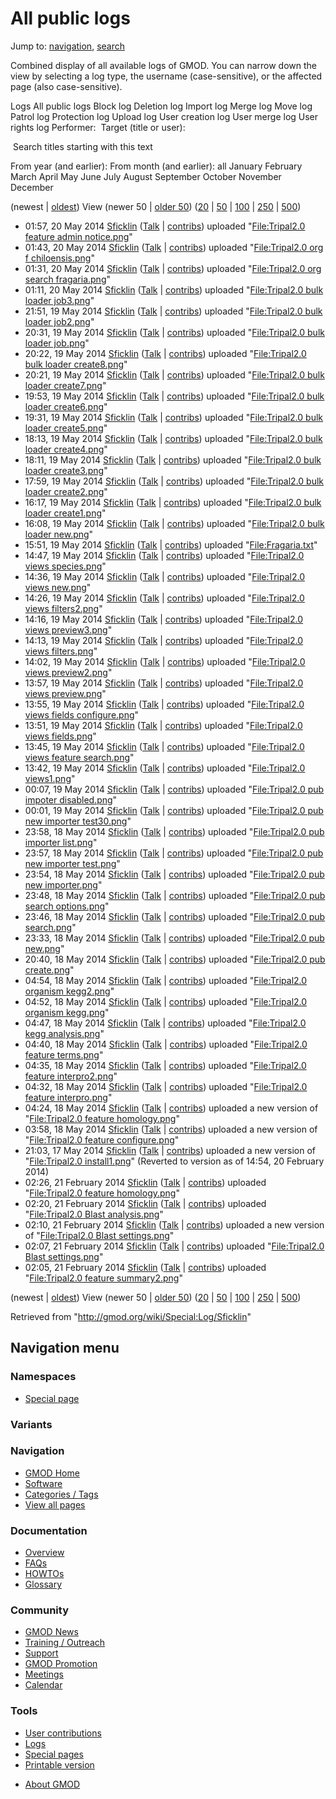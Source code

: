 <div id="mw-page-base" class="noprint">

</div>

<div id="mw-head-base" class="noprint">

</div>

<div id="content" class="mw-body" role="main">

<span id="top"></span>

<div id="mw-js-message" style="display:none;">

</div>



# <span dir="auto">All public logs</span>

<div id="bodyContent">

<div id="contentSub">

</div>

<div id="jump-to-nav" class="mw-jump">

Jump to: [navigation](#mw-navigation), [search](#p-search)

</div>

<div id="mw-content-text">

Combined display of all available logs of GMOD. You can narrow down the
view by selecting a log type, the username (case-sensitive), or the
affected page (also case-sensitive).

Logs All public logs Block log Deletion log Import log Merge log Move
log Patrol log Protection log Upload log User creation log User merge
log User rights log <span style="white-space: nowrap">Performer: </span>
<span style="white-space: nowrap">Target (title or user): </span>

 Search titles starting with this text

From year (and earlier): From month (and earlier): all January February
March April May June July August September October November December

(newest \| <a
href="/mediawiki/index.php?title=Special:Log/Sficklin&amp;dir=prev&amp;type=&amp;user=Sficklin"
class="mw-lastlink" rel="last" title="Special:Log/Sficklin">oldest</a>)
View (newer 50 \| <a
href="/mediawiki/index.php?title=Special:Log/Sficklin&amp;offset=20140221020501&amp;type=&amp;user=Sficklin"
class="mw-nextlink" rel="next" title="Special:Log/Sficklin">older 50</a>)
(<a
href="/mediawiki/index.php?title=Special:Log/Sficklin&amp;offset=&amp;limit=20&amp;type=&amp;user=Sficklin"
class="mw-numlink" title="Special:Log/Sficklin">20</a> \| <a
href="/mediawiki/index.php?title=Special:Log/Sficklin&amp;offset=&amp;limit=50&amp;type=&amp;user=Sficklin"
class="mw-numlink" title="Special:Log/Sficklin">50</a> \| <a
href="/mediawiki/index.php?title=Special:Log/Sficklin&amp;offset=&amp;limit=100&amp;type=&amp;user=Sficklin"
class="mw-numlink" title="Special:Log/Sficklin">100</a> \| <a
href="/mediawiki/index.php?title=Special:Log/Sficklin&amp;offset=&amp;limit=250&amp;type=&amp;user=Sficklin"
class="mw-numlink" title="Special:Log/Sficklin">250</a> \| <a
href="/mediawiki/index.php?title=Special:Log/Sficklin&amp;offset=&amp;limit=500&amp;type=&amp;user=Sficklin"
class="mw-numlink" title="Special:Log/Sficklin">500</a>)

- 01:57, 20 May 2014 <a href="/wiki/User:Sficklin" class="mw-userlink"
  title="User:Sficklin">Sficklin</a> <span class="mw-usertoollinks">(<a
  href="/mediawiki/index.php?title=User_talk:Sficklin&amp;action=edit&amp;redlink=1"
  class="new" title="User talk:Sficklin (page does not exist)">Talk</a>
  \|
  [contribs](/wiki/Special:Contributions/Sficklin "Special:Contributions/Sficklin"))</span>
  uploaded "[File:Tripal2.0 feature admin
  notice.png](/wiki/File:Tripal2.0_feature_admin_notice.png "File:Tripal2.0 feature admin notice.png")"
- 01:43, 20 May 2014 <a href="/wiki/User:Sficklin" class="mw-userlink"
  title="User:Sficklin">Sficklin</a> <span class="mw-usertoollinks">(<a
  href="/mediawiki/index.php?title=User_talk:Sficklin&amp;action=edit&amp;redlink=1"
  class="new" title="User talk:Sficklin (page does not exist)">Talk</a>
  \|
  [contribs](/wiki/Special:Contributions/Sficklin "Special:Contributions/Sficklin"))</span>
  uploaded "[File:Tripal2.0 org f
  chiloensis.png](/wiki/File:Tripal2.0_org_f_chiloensis.png "File:Tripal2.0 org f chiloensis.png")"
- 01:31, 20 May 2014 <a href="/wiki/User:Sficklin" class="mw-userlink"
  title="User:Sficklin">Sficklin</a> <span class="mw-usertoollinks">(<a
  href="/mediawiki/index.php?title=User_talk:Sficklin&amp;action=edit&amp;redlink=1"
  class="new" title="User talk:Sficklin (page does not exist)">Talk</a>
  \|
  [contribs](/wiki/Special:Contributions/Sficklin "Special:Contributions/Sficklin"))</span>
  uploaded "[File:Tripal2.0 org search
  fragaria.png](/wiki/File:Tripal2.0_org_search_fragaria.png "File:Tripal2.0 org search fragaria.png")"
- 01:11, 20 May 2014 <a href="/wiki/User:Sficklin" class="mw-userlink"
  title="User:Sficklin">Sficklin</a> <span class="mw-usertoollinks">(<a
  href="/mediawiki/index.php?title=User_talk:Sficklin&amp;action=edit&amp;redlink=1"
  class="new" title="User talk:Sficklin (page does not exist)">Talk</a>
  \|
  [contribs](/wiki/Special:Contributions/Sficklin "Special:Contributions/Sficklin"))</span>
  uploaded "[File:Tripal2.0 bulk loader
  job3.png](/wiki/File:Tripal2.0_bulk_loader_job3.png "File:Tripal2.0 bulk loader job3.png")"
- 21:51, 19 May 2014 <a href="/wiki/User:Sficklin" class="mw-userlink"
  title="User:Sficklin">Sficklin</a> <span class="mw-usertoollinks">(<a
  href="/mediawiki/index.php?title=User_talk:Sficklin&amp;action=edit&amp;redlink=1"
  class="new" title="User talk:Sficklin (page does not exist)">Talk</a>
  \|
  [contribs](/wiki/Special:Contributions/Sficklin "Special:Contributions/Sficklin"))</span>
  uploaded "[File:Tripal2.0 bulk loader
  job2.png](/wiki/File:Tripal2.0_bulk_loader_job2.png "File:Tripal2.0 bulk loader job2.png")"
- 20:31, 19 May 2014 <a href="/wiki/User:Sficklin" class="mw-userlink"
  title="User:Sficklin">Sficklin</a> <span class="mw-usertoollinks">(<a
  href="/mediawiki/index.php?title=User_talk:Sficklin&amp;action=edit&amp;redlink=1"
  class="new" title="User talk:Sficklin (page does not exist)">Talk</a>
  \|
  [contribs](/wiki/Special:Contributions/Sficklin "Special:Contributions/Sficklin"))</span>
  uploaded "[File:Tripal2.0 bulk loader
  job.png](/wiki/File:Tripal2.0_bulk_loader_job.png "File:Tripal2.0 bulk loader job.png")"
- 20:22, 19 May 2014 <a href="/wiki/User:Sficklin" class="mw-userlink"
  title="User:Sficklin">Sficklin</a> <span class="mw-usertoollinks">(<a
  href="/mediawiki/index.php?title=User_talk:Sficklin&amp;action=edit&amp;redlink=1"
  class="new" title="User talk:Sficklin (page does not exist)">Talk</a>
  \|
  [contribs](/wiki/Special:Contributions/Sficklin "Special:Contributions/Sficklin"))</span>
  uploaded "[File:Tripal2.0 bulk loader
  create8.png](/wiki/File:Tripal2.0_bulk_loader_create8.png "File:Tripal2.0 bulk loader create8.png")"
- 20:21, 19 May 2014 <a href="/wiki/User:Sficklin" class="mw-userlink"
  title="User:Sficklin">Sficklin</a> <span class="mw-usertoollinks">(<a
  href="/mediawiki/index.php?title=User_talk:Sficklin&amp;action=edit&amp;redlink=1"
  class="new" title="User talk:Sficklin (page does not exist)">Talk</a>
  \|
  [contribs](/wiki/Special:Contributions/Sficklin "Special:Contributions/Sficklin"))</span>
  uploaded "[File:Tripal2.0 bulk loader
  create7.png](/wiki/File:Tripal2.0_bulk_loader_create7.png "File:Tripal2.0 bulk loader create7.png")"
- 19:53, 19 May 2014 <a href="/wiki/User:Sficklin" class="mw-userlink"
  title="User:Sficklin">Sficklin</a> <span class="mw-usertoollinks">(<a
  href="/mediawiki/index.php?title=User_talk:Sficklin&amp;action=edit&amp;redlink=1"
  class="new" title="User talk:Sficklin (page does not exist)">Talk</a>
  \|
  [contribs](/wiki/Special:Contributions/Sficklin "Special:Contributions/Sficklin"))</span>
  uploaded "[File:Tripal2.0 bulk loader
  create6.png](/wiki/File:Tripal2.0_bulk_loader_create6.png "File:Tripal2.0 bulk loader create6.png")"
- 19:31, 19 May 2014 <a href="/wiki/User:Sficklin" class="mw-userlink"
  title="User:Sficklin">Sficklin</a> <span class="mw-usertoollinks">(<a
  href="/mediawiki/index.php?title=User_talk:Sficklin&amp;action=edit&amp;redlink=1"
  class="new" title="User talk:Sficklin (page does not exist)">Talk</a>
  \|
  [contribs](/wiki/Special:Contributions/Sficklin "Special:Contributions/Sficklin"))</span>
  uploaded "[File:Tripal2.0 bulk loader
  create5.png](/wiki/File:Tripal2.0_bulk_loader_create5.png "File:Tripal2.0 bulk loader create5.png")"
- 18:13, 19 May 2014 <a href="/wiki/User:Sficklin" class="mw-userlink"
  title="User:Sficklin">Sficklin</a> <span class="mw-usertoollinks">(<a
  href="/mediawiki/index.php?title=User_talk:Sficklin&amp;action=edit&amp;redlink=1"
  class="new" title="User talk:Sficklin (page does not exist)">Talk</a>
  \|
  [contribs](/wiki/Special:Contributions/Sficklin "Special:Contributions/Sficklin"))</span>
  uploaded "[File:Tripal2.0 bulk loader
  create4.png](/wiki/File:Tripal2.0_bulk_loader_create4.png "File:Tripal2.0 bulk loader create4.png")"
- 18:11, 19 May 2014 <a href="/wiki/User:Sficklin" class="mw-userlink"
  title="User:Sficklin">Sficklin</a> <span class="mw-usertoollinks">(<a
  href="/mediawiki/index.php?title=User_talk:Sficklin&amp;action=edit&amp;redlink=1"
  class="new" title="User talk:Sficklin (page does not exist)">Talk</a>
  \|
  [contribs](/wiki/Special:Contributions/Sficklin "Special:Contributions/Sficklin"))</span>
  uploaded "[File:Tripal2.0 bulk loader
  create3.png](/wiki/File:Tripal2.0_bulk_loader_create3.png "File:Tripal2.0 bulk loader create3.png")"
- 17:59, 19 May 2014 <a href="/wiki/User:Sficklin" class="mw-userlink"
  title="User:Sficklin">Sficklin</a> <span class="mw-usertoollinks">(<a
  href="/mediawiki/index.php?title=User_talk:Sficklin&amp;action=edit&amp;redlink=1"
  class="new" title="User talk:Sficklin (page does not exist)">Talk</a>
  \|
  [contribs](/wiki/Special:Contributions/Sficklin "Special:Contributions/Sficklin"))</span>
  uploaded "[File:Tripal2.0 bulk loader
  create2.png](/wiki/File:Tripal2.0_bulk_loader_create2.png "File:Tripal2.0 bulk loader create2.png")"
- 16:17, 19 May 2014 <a href="/wiki/User:Sficklin" class="mw-userlink"
  title="User:Sficklin">Sficklin</a> <span class="mw-usertoollinks">(<a
  href="/mediawiki/index.php?title=User_talk:Sficklin&amp;action=edit&amp;redlink=1"
  class="new" title="User talk:Sficklin (page does not exist)">Talk</a>
  \|
  [contribs](/wiki/Special:Contributions/Sficklin "Special:Contributions/Sficklin"))</span>
  uploaded "[File:Tripal2.0 bulk loader
  create1.png](/wiki/File:Tripal2.0_bulk_loader_create1.png "File:Tripal2.0 bulk loader create1.png")"
- 16:08, 19 May 2014 <a href="/wiki/User:Sficklin" class="mw-userlink"
  title="User:Sficklin">Sficklin</a> <span class="mw-usertoollinks">(<a
  href="/mediawiki/index.php?title=User_talk:Sficklin&amp;action=edit&amp;redlink=1"
  class="new" title="User talk:Sficklin (page does not exist)">Talk</a>
  \|
  [contribs](/wiki/Special:Contributions/Sficklin "Special:Contributions/Sficklin"))</span>
  uploaded "[File:Tripal2.0 bulk loader
  new.png](/wiki/File:Tripal2.0_bulk_loader_new.png "File:Tripal2.0 bulk loader new.png")"
- 15:51, 19 May 2014 <a href="/wiki/User:Sficklin" class="mw-userlink"
  title="User:Sficklin">Sficklin</a> <span class="mw-usertoollinks">(<a
  href="/mediawiki/index.php?title=User_talk:Sficklin&amp;action=edit&amp;redlink=1"
  class="new" title="User talk:Sficklin (page does not exist)">Talk</a>
  \|
  [contribs](/wiki/Special:Contributions/Sficklin "Special:Contributions/Sficklin"))</span>
  uploaded
  "[File:Fragaria.txt](/wiki/File:Fragaria.txt "File:Fragaria.txt")"
- 14:47, 19 May 2014 <a href="/wiki/User:Sficklin" class="mw-userlink"
  title="User:Sficklin">Sficklin</a> <span class="mw-usertoollinks">(<a
  href="/mediawiki/index.php?title=User_talk:Sficklin&amp;action=edit&amp;redlink=1"
  class="new" title="User talk:Sficklin (page does not exist)">Talk</a>
  \|
  [contribs](/wiki/Special:Contributions/Sficklin "Special:Contributions/Sficklin"))</span>
  uploaded "[File:Tripal2.0 views
  species.png](/wiki/File:Tripal2.0_views_species.png "File:Tripal2.0 views species.png")"
- 14:36, 19 May 2014 <a href="/wiki/User:Sficklin" class="mw-userlink"
  title="User:Sficklin">Sficklin</a> <span class="mw-usertoollinks">(<a
  href="/mediawiki/index.php?title=User_talk:Sficklin&amp;action=edit&amp;redlink=1"
  class="new" title="User talk:Sficklin (page does not exist)">Talk</a>
  \|
  [contribs](/wiki/Special:Contributions/Sficklin "Special:Contributions/Sficklin"))</span>
  uploaded "[File:Tripal2.0 views
  new.png](/wiki/File:Tripal2.0_views_new.png "File:Tripal2.0 views new.png")"
- 14:26, 19 May 2014 <a href="/wiki/User:Sficklin" class="mw-userlink"
  title="User:Sficklin">Sficklin</a> <span class="mw-usertoollinks">(<a
  href="/mediawiki/index.php?title=User_talk:Sficklin&amp;action=edit&amp;redlink=1"
  class="new" title="User talk:Sficklin (page does not exist)">Talk</a>
  \|
  [contribs](/wiki/Special:Contributions/Sficklin "Special:Contributions/Sficklin"))</span>
  uploaded "[File:Tripal2.0 views
  filters2.png](/wiki/File:Tripal2.0_views_filters2.png "File:Tripal2.0 views filters2.png")"
- 14:16, 19 May 2014 <a href="/wiki/User:Sficklin" class="mw-userlink"
  title="User:Sficklin">Sficklin</a> <span class="mw-usertoollinks">(<a
  href="/mediawiki/index.php?title=User_talk:Sficklin&amp;action=edit&amp;redlink=1"
  class="new" title="User talk:Sficklin (page does not exist)">Talk</a>
  \|
  [contribs](/wiki/Special:Contributions/Sficklin "Special:Contributions/Sficklin"))</span>
  uploaded "[File:Tripal2.0 views
  preview3.png](/wiki/File:Tripal2.0_views_preview3.png "File:Tripal2.0 views preview3.png")"
- 14:13, 19 May 2014 <a href="/wiki/User:Sficklin" class="mw-userlink"
  title="User:Sficklin">Sficklin</a> <span class="mw-usertoollinks">(<a
  href="/mediawiki/index.php?title=User_talk:Sficklin&amp;action=edit&amp;redlink=1"
  class="new" title="User talk:Sficklin (page does not exist)">Talk</a>
  \|
  [contribs](/wiki/Special:Contributions/Sficklin "Special:Contributions/Sficklin"))</span>
  uploaded "[File:Tripal2.0 views
  filters.png](/wiki/File:Tripal2.0_views_filters.png "File:Tripal2.0 views filters.png")"
- 14:02, 19 May 2014 <a href="/wiki/User:Sficklin" class="mw-userlink"
  title="User:Sficklin">Sficklin</a> <span class="mw-usertoollinks">(<a
  href="/mediawiki/index.php?title=User_talk:Sficklin&amp;action=edit&amp;redlink=1"
  class="new" title="User talk:Sficklin (page does not exist)">Talk</a>
  \|
  [contribs](/wiki/Special:Contributions/Sficklin "Special:Contributions/Sficklin"))</span>
  uploaded "[File:Tripal2.0 views
  preview2.png](/wiki/File:Tripal2.0_views_preview2.png "File:Tripal2.0 views preview2.png")"
- 13:57, 19 May 2014 <a href="/wiki/User:Sficklin" class="mw-userlink"
  title="User:Sficklin">Sficklin</a> <span class="mw-usertoollinks">(<a
  href="/mediawiki/index.php?title=User_talk:Sficklin&amp;action=edit&amp;redlink=1"
  class="new" title="User talk:Sficklin (page does not exist)">Talk</a>
  \|
  [contribs](/wiki/Special:Contributions/Sficklin "Special:Contributions/Sficklin"))</span>
  uploaded "[File:Tripal2.0 views
  preview.png](/wiki/File:Tripal2.0_views_preview.png "File:Tripal2.0 views preview.png")"
- 13:55, 19 May 2014 <a href="/wiki/User:Sficklin" class="mw-userlink"
  title="User:Sficklin">Sficklin</a> <span class="mw-usertoollinks">(<a
  href="/mediawiki/index.php?title=User_talk:Sficklin&amp;action=edit&amp;redlink=1"
  class="new" title="User talk:Sficklin (page does not exist)">Talk</a>
  \|
  [contribs](/wiki/Special:Contributions/Sficklin "Special:Contributions/Sficklin"))</span>
  uploaded "[File:Tripal2.0 views fields
  configure.png](/wiki/File:Tripal2.0_views_fields_configure.png "File:Tripal2.0 views fields configure.png")"
- 13:51, 19 May 2014 <a href="/wiki/User:Sficklin" class="mw-userlink"
  title="User:Sficklin">Sficklin</a> <span class="mw-usertoollinks">(<a
  href="/mediawiki/index.php?title=User_talk:Sficklin&amp;action=edit&amp;redlink=1"
  class="new" title="User talk:Sficklin (page does not exist)">Talk</a>
  \|
  [contribs](/wiki/Special:Contributions/Sficklin "Special:Contributions/Sficklin"))</span>
  uploaded "[File:Tripal2.0 views
  fields.png](/wiki/File:Tripal2.0_views_fields.png "File:Tripal2.0 views fields.png")"
- 13:45, 19 May 2014 <a href="/wiki/User:Sficklin" class="mw-userlink"
  title="User:Sficklin">Sficklin</a> <span class="mw-usertoollinks">(<a
  href="/mediawiki/index.php?title=User_talk:Sficklin&amp;action=edit&amp;redlink=1"
  class="new" title="User talk:Sficklin (page does not exist)">Talk</a>
  \|
  [contribs](/wiki/Special:Contributions/Sficklin "Special:Contributions/Sficklin"))</span>
  uploaded "[File:Tripal2.0 views feature
  search.png](/wiki/File:Tripal2.0_views_feature_search.png "File:Tripal2.0 views feature search.png")"
- 13:42, 19 May 2014 <a href="/wiki/User:Sficklin" class="mw-userlink"
  title="User:Sficklin">Sficklin</a> <span class="mw-usertoollinks">(<a
  href="/mediawiki/index.php?title=User_talk:Sficklin&amp;action=edit&amp;redlink=1"
  class="new" title="User talk:Sficklin (page does not exist)">Talk</a>
  \|
  [contribs](/wiki/Special:Contributions/Sficklin "Special:Contributions/Sficklin"))</span>
  uploaded "[File:Tripal2.0
  views1.png](/wiki/File:Tripal2.0_views1.png "File:Tripal2.0 views1.png")"
- 00:07, 19 May 2014 <a href="/wiki/User:Sficklin" class="mw-userlink"
  title="User:Sficklin">Sficklin</a> <span class="mw-usertoollinks">(<a
  href="/mediawiki/index.php?title=User_talk:Sficklin&amp;action=edit&amp;redlink=1"
  class="new" title="User talk:Sficklin (page does not exist)">Talk</a>
  \|
  [contribs](/wiki/Special:Contributions/Sficklin "Special:Contributions/Sficklin"))</span>
  uploaded "[File:Tripal2.0 pub impoter
  disabled.png](/wiki/File:Tripal2.0_pub_impoter_disabled.png "File:Tripal2.0 pub impoter disabled.png")"
- 00:01, 19 May 2014 <a href="/wiki/User:Sficklin" class="mw-userlink"
  title="User:Sficklin">Sficklin</a> <span class="mw-usertoollinks">(<a
  href="/mediawiki/index.php?title=User_talk:Sficklin&amp;action=edit&amp;redlink=1"
  class="new" title="User talk:Sficklin (page does not exist)">Talk</a>
  \|
  [contribs](/wiki/Special:Contributions/Sficklin "Special:Contributions/Sficklin"))</span>
  uploaded "[File:Tripal2.0 pub new importer
  test30.png](/wiki/File:Tripal2.0_pub_new_importer_test30.png "File:Tripal2.0 pub new importer test30.png")"
- 23:58, 18 May 2014 <a href="/wiki/User:Sficklin" class="mw-userlink"
  title="User:Sficklin">Sficklin</a> <span class="mw-usertoollinks">(<a
  href="/mediawiki/index.php?title=User_talk:Sficklin&amp;action=edit&amp;redlink=1"
  class="new" title="User talk:Sficklin (page does not exist)">Talk</a>
  \|
  [contribs](/wiki/Special:Contributions/Sficklin "Special:Contributions/Sficklin"))</span>
  uploaded "[File:Tripal2.0 pub importer
  list.png](/wiki/File:Tripal2.0_pub_importer_list.png "File:Tripal2.0 pub importer list.png")"
- 23:57, 18 May 2014 <a href="/wiki/User:Sficklin" class="mw-userlink"
  title="User:Sficklin">Sficklin</a> <span class="mw-usertoollinks">(<a
  href="/mediawiki/index.php?title=User_talk:Sficklin&amp;action=edit&amp;redlink=1"
  class="new" title="User talk:Sficklin (page does not exist)">Talk</a>
  \|
  [contribs](/wiki/Special:Contributions/Sficklin "Special:Contributions/Sficklin"))</span>
  uploaded "[File:Tripal2.0 pub new importer
  test.png](/wiki/File:Tripal2.0_pub_new_importer_test.png "File:Tripal2.0 pub new importer test.png")"
- 23:54, 18 May 2014 <a href="/wiki/User:Sficklin" class="mw-userlink"
  title="User:Sficklin">Sficklin</a> <span class="mw-usertoollinks">(<a
  href="/mediawiki/index.php?title=User_talk:Sficklin&amp;action=edit&amp;redlink=1"
  class="new" title="User talk:Sficklin (page does not exist)">Talk</a>
  \|
  [contribs](/wiki/Special:Contributions/Sficklin "Special:Contributions/Sficklin"))</span>
  uploaded "[File:Tripal2.0 pub new
  importer.png](/wiki/File:Tripal2.0_pub_new_importer.png "File:Tripal2.0 pub new importer.png")"
- 23:48, 18 May 2014 <a href="/wiki/User:Sficklin" class="mw-userlink"
  title="User:Sficklin">Sficklin</a> <span class="mw-usertoollinks">(<a
  href="/mediawiki/index.php?title=User_talk:Sficklin&amp;action=edit&amp;redlink=1"
  class="new" title="User talk:Sficklin (page does not exist)">Talk</a>
  \|
  [contribs](/wiki/Special:Contributions/Sficklin "Special:Contributions/Sficklin"))</span>
  uploaded "[File:Tripal2.0 pub search
  options.png](/wiki/File:Tripal2.0_pub_search_options.png "File:Tripal2.0 pub search options.png")"
- 23:46, 18 May 2014 <a href="/wiki/User:Sficklin" class="mw-userlink"
  title="User:Sficklin">Sficklin</a> <span class="mw-usertoollinks">(<a
  href="/mediawiki/index.php?title=User_talk:Sficklin&amp;action=edit&amp;redlink=1"
  class="new" title="User talk:Sficklin (page does not exist)">Talk</a>
  \|
  [contribs](/wiki/Special:Contributions/Sficklin "Special:Contributions/Sficklin"))</span>
  uploaded "[File:Tripal2.0 pub
  search.png](/wiki/File:Tripal2.0_pub_search.png "File:Tripal2.0 pub search.png")"
- 23:33, 18 May 2014 <a href="/wiki/User:Sficklin" class="mw-userlink"
  title="User:Sficklin">Sficklin</a> <span class="mw-usertoollinks">(<a
  href="/mediawiki/index.php?title=User_talk:Sficklin&amp;action=edit&amp;redlink=1"
  class="new" title="User talk:Sficklin (page does not exist)">Talk</a>
  \|
  [contribs](/wiki/Special:Contributions/Sficklin "Special:Contributions/Sficklin"))</span>
  uploaded "[File:Tripal2.0 pub
  new.png](/wiki/File:Tripal2.0_pub_new.png "File:Tripal2.0 pub new.png")"
- 20:40, 18 May 2014 <a href="/wiki/User:Sficklin" class="mw-userlink"
  title="User:Sficklin">Sficklin</a> <span class="mw-usertoollinks">(<a
  href="/mediawiki/index.php?title=User_talk:Sficklin&amp;action=edit&amp;redlink=1"
  class="new" title="User talk:Sficklin (page does not exist)">Talk</a>
  \|
  [contribs](/wiki/Special:Contributions/Sficklin "Special:Contributions/Sficklin"))</span>
  uploaded "[File:Tripal2.0 pub
  create.png](/wiki/File:Tripal2.0_pub_create.png "File:Tripal2.0 pub create.png")"
- 04:54, 18 May 2014 <a href="/wiki/User:Sficklin" class="mw-userlink"
  title="User:Sficklin">Sficklin</a> <span class="mw-usertoollinks">(<a
  href="/mediawiki/index.php?title=User_talk:Sficklin&amp;action=edit&amp;redlink=1"
  class="new" title="User talk:Sficklin (page does not exist)">Talk</a>
  \|
  [contribs](/wiki/Special:Contributions/Sficklin "Special:Contributions/Sficklin"))</span>
  uploaded "[File:Tripal2.0 organism
  kegg2.png](/wiki/File:Tripal2.0_organism_kegg2.png "File:Tripal2.0 organism kegg2.png")"
- 04:52, 18 May 2014 <a href="/wiki/User:Sficklin" class="mw-userlink"
  title="User:Sficklin">Sficklin</a> <span class="mw-usertoollinks">(<a
  href="/mediawiki/index.php?title=User_talk:Sficklin&amp;action=edit&amp;redlink=1"
  class="new" title="User talk:Sficklin (page does not exist)">Talk</a>
  \|
  [contribs](/wiki/Special:Contributions/Sficklin "Special:Contributions/Sficklin"))</span>
  uploaded "[File:Tripal2.0 organism
  kegg.png](/wiki/File:Tripal2.0_organism_kegg.png "File:Tripal2.0 organism kegg.png")"
- 04:47, 18 May 2014 <a href="/wiki/User:Sficklin" class="mw-userlink"
  title="User:Sficklin">Sficklin</a> <span class="mw-usertoollinks">(<a
  href="/mediawiki/index.php?title=User_talk:Sficklin&amp;action=edit&amp;redlink=1"
  class="new" title="User talk:Sficklin (page does not exist)">Talk</a>
  \|
  [contribs](/wiki/Special:Contributions/Sficklin "Special:Contributions/Sficklin"))</span>
  uploaded "[File:Tripal2.0 kegg
  analysis.png](/wiki/File:Tripal2.0_kegg_analysis.png "File:Tripal2.0 kegg analysis.png")"
- 04:40, 18 May 2014 <a href="/wiki/User:Sficklin" class="mw-userlink"
  title="User:Sficklin">Sficklin</a> <span class="mw-usertoollinks">(<a
  href="/mediawiki/index.php?title=User_talk:Sficklin&amp;action=edit&amp;redlink=1"
  class="new" title="User talk:Sficklin (page does not exist)">Talk</a>
  \|
  [contribs](/wiki/Special:Contributions/Sficklin "Special:Contributions/Sficklin"))</span>
  uploaded "[File:Tripal2.0 feature
  terms.png](/wiki/File:Tripal2.0_feature_terms.png "File:Tripal2.0 feature terms.png")"
- 04:35, 18 May 2014 <a href="/wiki/User:Sficklin" class="mw-userlink"
  title="User:Sficklin">Sficklin</a> <span class="mw-usertoollinks">(<a
  href="/mediawiki/index.php?title=User_talk:Sficklin&amp;action=edit&amp;redlink=1"
  class="new" title="User talk:Sficklin (page does not exist)">Talk</a>
  \|
  [contribs](/wiki/Special:Contributions/Sficklin "Special:Contributions/Sficklin"))</span>
  uploaded "[File:Tripal2.0 feature
  interpro2.png](/wiki/File:Tripal2.0_feature_interpro2.png "File:Tripal2.0 feature interpro2.png")"
- 04:32, 18 May 2014 <a href="/wiki/User:Sficklin" class="mw-userlink"
  title="User:Sficklin">Sficklin</a> <span class="mw-usertoollinks">(<a
  href="/mediawiki/index.php?title=User_talk:Sficklin&amp;action=edit&amp;redlink=1"
  class="new" title="User talk:Sficklin (page does not exist)">Talk</a>
  \|
  [contribs](/wiki/Special:Contributions/Sficklin "Special:Contributions/Sficklin"))</span>
  uploaded "[File:Tripal2.0 feature
  interpro.png](/wiki/File:Tripal2.0_feature_interpro.png "File:Tripal2.0 feature interpro.png")"
- 04:24, 18 May 2014 <a href="/wiki/User:Sficklin" class="mw-userlink"
  title="User:Sficklin">Sficklin</a> <span class="mw-usertoollinks">(<a
  href="/mediawiki/index.php?title=User_talk:Sficklin&amp;action=edit&amp;redlink=1"
  class="new" title="User talk:Sficklin (page does not exist)">Talk</a>
  \|
  [contribs](/wiki/Special:Contributions/Sficklin "Special:Contributions/Sficklin"))</span>
  uploaded a new version of "[File:Tripal2.0 feature
  homology.png](/wiki/File:Tripal2.0_feature_homology.png "File:Tripal2.0 feature homology.png")"
- 03:58, 18 May 2014 <a href="/wiki/User:Sficklin" class="mw-userlink"
  title="User:Sficklin">Sficklin</a> <span class="mw-usertoollinks">(<a
  href="/mediawiki/index.php?title=User_talk:Sficklin&amp;action=edit&amp;redlink=1"
  class="new" title="User talk:Sficklin (page does not exist)">Talk</a>
  \|
  [contribs](/wiki/Special:Contributions/Sficklin "Special:Contributions/Sficklin"))</span>
  uploaded a new version of "[File:Tripal2.0 feature
  configure.png](/wiki/File:Tripal2.0_feature_configure.png "File:Tripal2.0 feature configure.png")"
- 21:03, 17 May 2014 <a href="/wiki/User:Sficklin" class="mw-userlink"
  title="User:Sficklin">Sficklin</a> <span class="mw-usertoollinks">(<a
  href="/mediawiki/index.php?title=User_talk:Sficklin&amp;action=edit&amp;redlink=1"
  class="new" title="User talk:Sficklin (page does not exist)">Talk</a>
  \|
  [contribs](/wiki/Special:Contributions/Sficklin "Special:Contributions/Sficklin"))</span>
  uploaded a new version of "[File:Tripal2.0
  install1.png](/wiki/File:Tripal2.0_install1.png "File:Tripal2.0 install1.png")"
  <span class="comment">(Reverted to version as of 14:54, 20 February
  2014)</span>
- 02:26, 21 February 2014
  <a href="/wiki/User:Sficklin" class="mw-userlink"
  title="User:Sficklin">Sficklin</a> <span class="mw-usertoollinks">(<a
  href="/mediawiki/index.php?title=User_talk:Sficklin&amp;action=edit&amp;redlink=1"
  class="new" title="User talk:Sficklin (page does not exist)">Talk</a>
  \|
  [contribs](/wiki/Special:Contributions/Sficklin "Special:Contributions/Sficklin"))</span>
  uploaded "[File:Tripal2.0 feature
  homology.png](/wiki/File:Tripal2.0_feature_homology.png "File:Tripal2.0 feature homology.png")"
- 02:20, 21 February 2014
  <a href="/wiki/User:Sficklin" class="mw-userlink"
  title="User:Sficklin">Sficklin</a> <span class="mw-usertoollinks">(<a
  href="/mediawiki/index.php?title=User_talk:Sficklin&amp;action=edit&amp;redlink=1"
  class="new" title="User talk:Sficklin (page does not exist)">Talk</a>
  \|
  [contribs](/wiki/Special:Contributions/Sficklin "Special:Contributions/Sficklin"))</span>
  uploaded "[File:Tripal2.0 Blast
  analysis.png](/wiki/File:Tripal2.0_Blast_analysis.png "File:Tripal2.0 Blast analysis.png")"
- 02:10, 21 February 2014
  <a href="/wiki/User:Sficklin" class="mw-userlink"
  title="User:Sficklin">Sficklin</a> <span class="mw-usertoollinks">(<a
  href="/mediawiki/index.php?title=User_talk:Sficklin&amp;action=edit&amp;redlink=1"
  class="new" title="User talk:Sficklin (page does not exist)">Talk</a>
  \|
  [contribs](/wiki/Special:Contributions/Sficklin "Special:Contributions/Sficklin"))</span>
  uploaded a new version of "[File:Tripal2.0 Blast
  settings.png](/wiki/File:Tripal2.0_Blast_settings.png "File:Tripal2.0 Blast settings.png")"
- 02:07, 21 February 2014
  <a href="/wiki/User:Sficklin" class="mw-userlink"
  title="User:Sficklin">Sficklin</a> <span class="mw-usertoollinks">(<a
  href="/mediawiki/index.php?title=User_talk:Sficklin&amp;action=edit&amp;redlink=1"
  class="new" title="User talk:Sficklin (page does not exist)">Talk</a>
  \|
  [contribs](/wiki/Special:Contributions/Sficklin "Special:Contributions/Sficklin"))</span>
  uploaded "[File:Tripal2.0 Blast
  settings.png](/wiki/File:Tripal2.0_Blast_settings.png "File:Tripal2.0 Blast settings.png")"
- 02:05, 21 February 2014
  <a href="/wiki/User:Sficklin" class="mw-userlink"
  title="User:Sficklin">Sficklin</a> <span class="mw-usertoollinks">(<a
  href="/mediawiki/index.php?title=User_talk:Sficklin&amp;action=edit&amp;redlink=1"
  class="new" title="User talk:Sficklin (page does not exist)">Talk</a>
  \|
  [contribs](/wiki/Special:Contributions/Sficklin "Special:Contributions/Sficklin"))</span>
  uploaded "[File:Tripal2.0 feature
  summary2.png](/wiki/File:Tripal2.0_feature_summary2.png "File:Tripal2.0 feature summary2.png")"

(newest \| <a
href="/mediawiki/index.php?title=Special:Log/Sficklin&amp;dir=prev&amp;type=&amp;user=Sficklin"
class="mw-lastlink" rel="last" title="Special:Log/Sficklin">oldest</a>)
View (newer 50 \| <a
href="/mediawiki/index.php?title=Special:Log/Sficklin&amp;offset=20140221020501&amp;type=&amp;user=Sficklin"
class="mw-nextlink" rel="next" title="Special:Log/Sficklin">older 50</a>)
(<a
href="/mediawiki/index.php?title=Special:Log/Sficklin&amp;offset=&amp;limit=20&amp;type=&amp;user=Sficklin"
class="mw-numlink" title="Special:Log/Sficklin">20</a> \| <a
href="/mediawiki/index.php?title=Special:Log/Sficklin&amp;offset=&amp;limit=50&amp;type=&amp;user=Sficklin"
class="mw-numlink" title="Special:Log/Sficklin">50</a> \| <a
href="/mediawiki/index.php?title=Special:Log/Sficklin&amp;offset=&amp;limit=100&amp;type=&amp;user=Sficklin"
class="mw-numlink" title="Special:Log/Sficklin">100</a> \| <a
href="/mediawiki/index.php?title=Special:Log/Sficklin&amp;offset=&amp;limit=250&amp;type=&amp;user=Sficklin"
class="mw-numlink" title="Special:Log/Sficklin">250</a> \| <a
href="/mediawiki/index.php?title=Special:Log/Sficklin&amp;offset=&amp;limit=500&amp;type=&amp;user=Sficklin"
class="mw-numlink" title="Special:Log/Sficklin">500</a>)

</div>

<div class="printfooter">

Retrieved from "<http://gmod.org/wiki/Special:Log/Sficklin>"

</div>

<div id="catlinks" class="catlinks catlinks-allhidden">

</div>

<div class="visualClear">

</div>

</div>

</div>

<div id="mw-navigation">

## Navigation menu

<div id="mw-head">



<div id="left-navigation">

<div id="p-namespaces" class="vectorTabs" role="navigation"
aria-labelledby="p-namespaces-label">

### Namespaces

- <span id="ca-nstab-special">[Special
  page](/wiki/Special:Log/Sficklin "This is a special page, you cannot edit the page itself")</span>

</div>

<div id="p-variants" class="vectorMenu emptyPortlet" role="navigation"
aria-labelledby="p-variants-label">

### 

### Variants[](#)

<div class="menu">

</div>

</div>

</div>





</div>



</div>

</div>

</div>

<div id="mw-panel">

<div id="p-logo" role="banner">

<a href="/wiki/Main_Page"
style="background-image: url(http://gmod.org/images/GMOD-cogs.png);"
title="Visit the main page"></a>

</div>

<div id="p-Navigation" class="portal" role="navigation"
aria-labelledby="p-Navigation-label">

### Navigation

<div class="body">

- <span id="n-GMOD-Home">[GMOD Home](/wiki/Main_Page)</span>
- <span id="n-Software">[Software](/wiki/GMOD_Components)</span>
- <span id="n-Categories-.2F-Tags">[Categories /
  Tags](/wiki/Categories)</span>
- <span id="n-View-all-pages">[View all
  pages](/wiki/Special:AllPages)</span>

</div>

</div>

<div id="p-Documentation" class="portal" role="navigation"
aria-labelledby="p-Documentation-label">

### Documentation

<div class="body">

- <span id="n-Overview">[Overview](/wiki/Overview)</span>
- <span id="n-FAQs">[FAQs](/wiki/Category:FAQ)</span>
- <span id="n-HOWTOs">[HOWTOs](/wiki/Category:HOWTO)</span>
- <span id="n-Glossary">[Glossary](/wiki/Glossary)</span>

</div>

</div>

<div id="p-Community" class="portal" role="navigation"
aria-labelledby="p-Community-label">

### Community

<div class="body">

- <span id="n-GMOD-News">[GMOD News](/wiki/GMOD_News)</span>
- <span id="n-Training-.2F-Outreach">[Training /
  Outreach](/wiki/Training_and_Outreach)</span>
- <span id="n-Support">[Support](/wiki/Support)</span>
- <span id="n-GMOD-Promotion">[GMOD
  Promotion](/wiki/GMOD_Promotion)</span>
- <span id="n-Meetings">[Meetings](/wiki/Meetings)</span>
- <span id="n-Calendar">[Calendar](/wiki/Calendar)</span>

</div>

</div>

<div id="p-tb" class="portal" role="navigation"
aria-labelledby="p-tb-label">

### Tools

<div class="body">

- <span id="t-contributions">[User
  contributions](/wiki/Special:Contributions/Sficklin "A list of contributions of this user")</span>
- <span id="t-log">[Logs](/wiki/Special:Log/Sficklin)</span>
- <span id="t-specialpages"><a href="/wiki/Special:SpecialPages" accesskey="q"
  title="A list of all special pages [q]">Special pages</a></span>
- <span id="t-print"><a
  href="/mediawiki/index.php?title=Special:Log/Sficklin&amp;printable=yes"
  rel="alternate" accesskey="p"
  title="Printable version of this page [p]">Printable version</a></span>

</div>

</div>

</div>

</div>

<div id="footer" role="contentinfo">

- <span id="footer-places-about">[About
  GMOD](/wiki/GMOD:About "GMOD:About")</span>

<!-- -->






</div>
